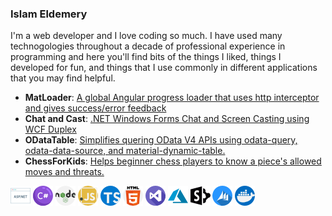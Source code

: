 ### Islam Eldemery 

I'm a web developer and I love coding so much. I have used many technogologies throughout a decade of professional experience in programming and here you'll find bits of the things I liked, things I developed for fun, and things that I use commonly in different applications that you may find helpful.

- **MatLoader**: [A global Angular progress loader that uses http interceptor and gives success/error feedback](https://github.com/idemery/idm-mat-loader)
- **Chat and Cast**: [.NET Windows Forms Chat and Screen Casting using WCF Duplex](https://github.com/idemery/NetWinChatAndCast)
- **ODataTable**: [Simplifies quering OData V4 APIs using odata-query, odata-data-source, and material-dynamic-table.](https://github.com/idemery/mat-odata-table)
- **ChessForKids**: [Helps beginner chess players to know a piece's allowed moves and threats.](https://github.com/idemery/ChessForKids)

![ASP](./asp.png) ![C#](./hashtag.png) ![nodejs](./nodejs.png) ![javascript](./javascript.png) ![typescript](./typescript.png) ![html5](./html-5.png) ![visual-studio](./visual-studio.png) ![azure](./azure.png) ![sharepoint](./sharepoint.png) ![crm](./crm.png) ![docker](./docker.png) 
